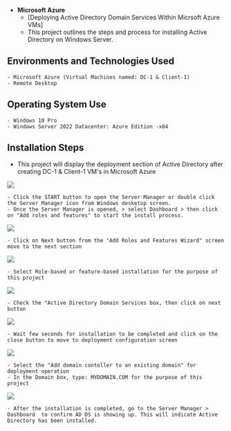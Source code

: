 -  <b>Microsoft Azure</b>
    - [Deploying Active Directory Domain Services Within Micrsoft Azure VMs]
    - This project outlines the steps and process for installing Active Directory on Windows Server.


 <h2>Environments and Technologies Used</h2>

    - Microsoft Azure (Virtual Machines named: DC-1 & Client-1)
    - Remote Desktop

<h2>Operating System Use </h2>

    - Windows 10 Pro  
    - Windows Server 2022 Datacenter: Azure Edition -x64

<h2>Installation Steps</h2>

- This project will display the deployment section of Active Directory after creating DC-1 & Client-1 VM's in Microsoft Azure

<p>
<img src="https://i.imgur.com/oRrNsje.png"
</p>
<p>

    - Click the START button to open the Server Manager or double click the Server Manager icon from Windows desketop screen.
    - Once the Server Manager is opened, > select Dashboard > then click on "Add roles and features" to start the install process.

    
<p>
<img src="https://i.imgur.com/is7DETm.png"   
</p>
<p>

    - Click on Next button from the "Add Roles and Features Wizard" screen move to the next section

<p>
<img src="https://i.imgur.com/cI1Mt2J.png"
</p>
<p>

    - Select Role-based or feature-based installation for the purpose of this project
    
<p>
<img src="https://i.imgur.com/DmkvEDu.png"
</p>
<p>

    - Check the "Active Directory Domain Services box, then click on next button

<p>
<img src="https://i.imgur.com/ntcpmFB.png"
</p>
<p> 
    
    - Wait few seconds for installation to be completed and click on the close button to move to deployment configuration screen

<p>
<img src="https://i.imgur.com/QRx5C5V.png"
</p>
<p> 
    
    - Select the "Add domain contoller to an existing domain" for deployment operation
    - In the Domain box, type: MYDOMAIN.COM for the purpose of this project
    

<p>
<img src="https://i.imgur.com/IKAHWml.png"
</p>
<p>

    - After the installation is completed, go to the Server Manager > Dashboard  to confirm AD DS is showing up. This will indicate Active Directory has been installed. 


